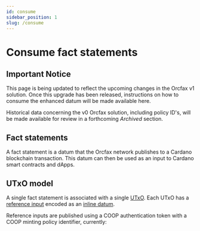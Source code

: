 ```yaml
---
id: consume
sidebar_position: 1
slug: /consume
---
```


# Consume fact statements

## Important Notice

This page is being updated to reflect the upcoming changes in the Orcfax v1
solution. Once this upgrade has been released, instructions on how to consume
the enhanced datum will be made available here.

Historical data concerning the v0 Orcfax solution, including policy ID's, will
be made available for review in a forthcoming _Archived_ section.

## Fact statements

A fact statement is a datum that the Orcfax network publishes to a Cardano
blockchain transaction. This datum can then be used as an input to Cardano smart
contracts and dApps.

## UTxO model

A single fact statement is associated with a single [UTxO][utxo-1]. Each UTxO
has a [reference input][reference-1] encoded as an [inline datum][datum-1].

Reference inputs are published using a COOP authentication token with a COOP
minting policy identifier, currently:


[utxo-1]: https://docs.cardano.org/learn/eutxo-explainer/
[reference-1]: https://docs.cardano.org/cardano-testnet/about/feature-overview/#referenceinputs(cip-31)
[datum-1]: https://docs.cardano.org/cardano-testnet/about/feature-overview/#inlinedatums(cip-32)
